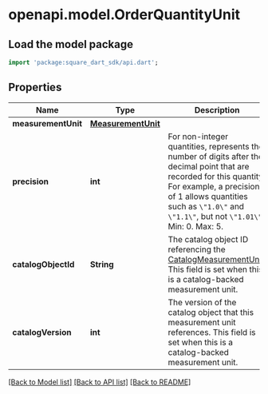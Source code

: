 # openapi.model.OrderQuantityUnit

## Load the model package
```dart
import 'package:square_dart_sdk/api.dart';
```

## Properties
Name | Type | Description | Notes
------------ | ------------- | ------------- | -------------
**measurementUnit** | [**MeasurementUnit**](MeasurementUnit.md) |  | [optional] 
**precision** | **int** | For non-integer quantities, represents the number of digits after the decimal point that are recorded for this quantity.  For example, a precision of 1 allows quantities such as `\"1.0\"` and `\"1.1\"`, but not `\"1.01\"`.  Min: 0. Max: 5. | [optional] 
**catalogObjectId** | **String** | The catalog object ID referencing the [CatalogMeasurementUnit](https://developer.squareup.com/reference/square_2023-12-13/objects/CatalogMeasurementUnit).  This field is set when this is a catalog-backed measurement unit. | [optional] 
**catalogVersion** | **int** | The version of the catalog object that this measurement unit references.  This field is set when this is a catalog-backed measurement unit. | [optional] 

[[Back to Model list]](../README.md#documentation-for-models) [[Back to API list]](../README.md#documentation-for-api-endpoints) [[Back to README]](../README.md)


